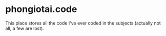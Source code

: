 # phongiotai.code
This place stores all the code I've ever coded in the subjects (actually not all, a few are lost).

